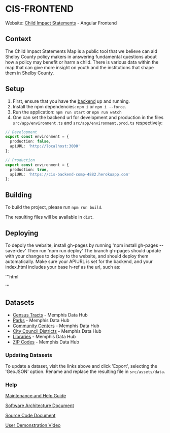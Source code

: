 # CIS-FRONTEND

Website: [Child Impact Statements](https://comp-4882-cis.github.io/CIS-FRONTEND/) - Angular Frontend

## Context

The Child Impact Statements Map is a public tool that we believe can aid Shelby County policy makers in answering fundamental questions about how a policy may benefit or harm a child. There is various data within the map that can give more insight on youth and the institutions that shape them in Shelby County.

## Setup

1. First, ensure that you have the [backend](https://github.com/COMP-4882-Capstone-4/Child-Impact-Statements) up and running.
2. Install the npm dependencies: `npm i` or `npm i --force`.
4. Run the application: `npm run start` or `npm run watch`
5. One can set the backend url for development and production in the files `src/app/environment.ts` and `src/app/environment.prod.ts` respectively:

```typescript
// Development
export const environment = {
  production: false,
  apiURL: 'http://localhost:3000'
};

```

```typescript
// Production
export const environment = {
  production: true,
  apiURL: 'https://cis-backend-comp-4882.herokuapp.com'
};

```


## Building

To build the project, please run `npm run build`. 

The resulting files will be available in `dist`.

## Deploying

To depoly the website, install gh-pages by running 'npm install gh-pages --save-dev'
Then run 'npm run deploy'
The branch gh-pages should update with your changes to deploy to the website, and should deploy them automatically. Make sure your APIURL is set for the backend, and your index.html includes your base h-ref as the url, such as:

'''html
<base href="https://comp-4882-cis.github.io/CIS-FRONTEND/">
'''

## Datasets
* [Census Tracts](https://data.memphistn.gov/Public-Safety/Census-Tracts/e4xa-n94q) - Memphis Data Hub
* [Parks](https://data.memphistn.gov/Neighborhoods/City-of-Memphis-Parks-Spatial-Data/aeu5-vwkq) - Memphis Data Hub
* [Community Centers](https://data.memphistn.gov/Neighborhoods/Community-Centers-Shapefile/hh7a-g7mu) - Memphis Data Hub
* [City Council Districts](https://data.memphistn.gov/Good-Government/City-Council-Districts-Boundaries/d874-nrqr) - Memphis Data Hub
* [Libraries](https://data.memphistn.gov/Neighborhoods/Memphis-Public-Libraries-Shapefile/4kk2-hed2) - Memphis Data Hub
* [ZIP Codes](https://data.memphistn.gov/dataset/Shelby-County-Zip-Codes/98jk-gvpk) - Memphis Data Hub

### Updating Datasets

To update a dataset, visit the links above and click 'Export', selecting the 'GeoJSON' option. 
Rename and replace the resulting file in `src/assets/data`.

### Help 

[Maintenance and Help Guide](https://github.com/COMP-4882-CIS/CIS-FRONTEND/blob/main/Maintenance-and-Help-Guide.pdf)

[Software Architecture Document](https://github.com/COMP-4882-CIS/CIS-FRONTEND/blob/main/CIS-Software-Architecture-Document.pdf)

[Source Code Document](https://github.com/COMP-4882-CIS/CIS-FRONTEND/blob/main/CIS-Source-Code-Document.pdf)

[User Demonstration Video](https://www.youtube.com/watch?v=kVGI9bi1oKE)
